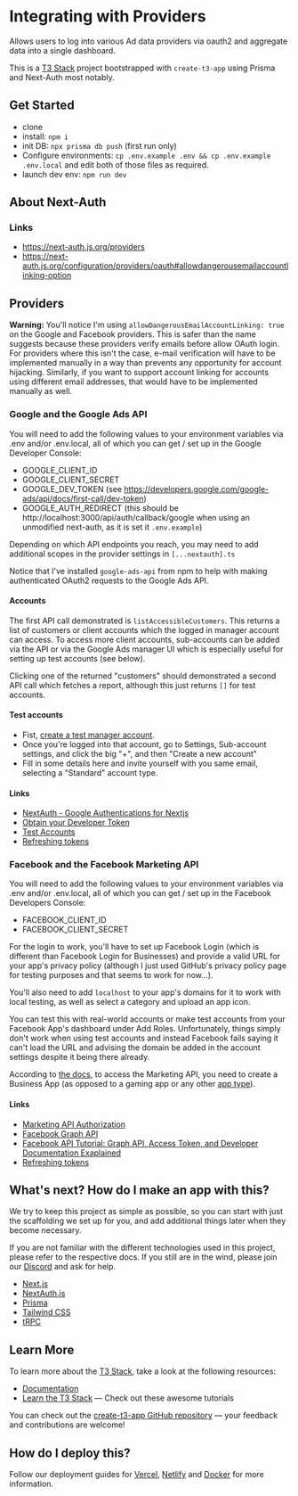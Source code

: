 # Integrating with Providers

Allows users to log into various Ad data providers via oauth2 and aggregate data into a single dashboard.

This is a [T3 Stack](https://create.t3.gg/) project bootstrapped with `create-t3-app` using Prisma and Next-Auth most notably.

## Get Started

- clone
- install: `npm i`
- init DB: `npx prisma db push` (first run only)
- Configure environments: `cp .env.example .env && cp .env.example .env.local` and edit both of those files as required.
- launch dev env: `npm run dev`

## About Next-Auth

### Links

- https://next-auth.js.org/providers
- https://next-auth.js.org/configuration/providers/oauth#allowdangerousemailaccountlinking-option

## Providers

**Warning:** You'll notice I'm using `allowDangerousEmailAccountLinking: true` on the Google and Facebook providers. This is safer than the name suggests because these providers verify emails before allow OAuth login. For providers where this isn't the case, e-mail verification will have to be implemented manually in a way than prevents any opportunity for account hijacking. Similarly, if you want to support account linking for accounts using different email addresses, that would have to be implemented manually as well.

### Google and the Google Ads API
You will need to add the following values to your environment variables via .env and/or .env.local, all of which you can get / set up in the Google Developer Console:
  - GOOGLE_CLIENT_ID
  - GOOGLE_CLIENT_SECRET
  - GOOGLE_DEV_TOKEN (see https://developers.google.com/google-ads/api/docs/first-call/dev-token)
  - GOOGLE_AUTH_REDIRECT (this should be http://localhost:3000/api/auth/callback/google when using an unmodified next-auth, as it is set it `.env.example`)

Depending on which API endpoints you reach, you may need to add additional scopes in the provider settings in `[...nextauth].ts`

Notice that I've installed `google-ads-api` from npm to help with making authenticated OAuth2 requests to the Google Ads API.

#### Accounts
The first API call demonstrated is `listAccessibleCustomers`. This returns a list of customers or client accounts which the logged in manager account can access. To access more client accounts, sub-accounts can be added via the API or via the Google Ads manager UI which is especially useful for setting up test accounts (see below).

Clicking one of the returned "customers" should demonstrated a second API call which fetches a report, although this just returns `[]` for test accounts.

#### Test accounts
- Fist, [create a test manager account](https://developers.google.com/google-ads/api/docs/first-call/test-accounts).
- Once you're logged into that account, go to Settings, Sub-account settings, and click the big "+", and then "Create a new account"
- Fill in some details here and invite yourself with you same email, selecting a "Standard" account type.

#### Links
- [NextAuth - Google Authentications for Nextjs](https://refine.dev/blog/nextauth-google-github-authentication-nextjs/)
- [Obtain your Developer Token](https://developers.google.com/google-ads/api/docs/first-call/dev-token)
- [Test Accounts](https://developers.google.com/google-ads/api/docs/first-call/test-accounts)
- [Refreshing tokens](https://developers.google.com/identity/protocols/oauth2/web-server#exchange-authorization-code)

### Facebook and the Facebook Marketing API
You will need to add the following values to your environment variables via .env and/or .env.local, all of which you can get / set up in the Facebook Developers Console:
  - FACEBOOK_CLIENT_ID
  - FACEBOOK_CLIENT_SECRET

For the login to work, you'll have to set up Facebook Login (which is different than Facebook Login for Businesses) and provide a valid URL for your app's privacy policy (although I just used GitHub's privacy policy page for testing purposes and that seems to work for now…).

You'll also need to add `localhost` to your app's domains for it to work with local testing, as well as select a category and upload an app icon.

You can test this with real-world accounts or make test accounts from your Facebook App's dashboard under Add Roles. Unfortunately, things simply don't work when using test accounts and instead Facebook fails saying it can't load the URL and advising the domain be added in the account settings despite it being there already.

According to [the docs](https://developers.facebook.com/docs/marketing-api/overview/authorization/), to access the Marketing API, you need to create a Business App (as opposed to a gaming app or any other [app type](https://developers.facebook.com/docs/development/create-an-app/app-dashboard/app-types)).

#### Links
- [Marketing API Authorization](https://developers.facebook.com/docs/marketing-api/overview/authorization/)
- [Facebook Graph API](https://developers.facebook.com/docs/graph-api/)
- [Facebook API Tutorial: Graph API, Access Token, and Developer Documentation Exaplained](https://www.kitchn.io/blog/intro-facebook-marketing-api)
- [Refreshing tokens](https://developers.facebook.com/docs/facebook-login/guides/access-tokens/get-long-lived)

## What's next? How do I make an app with this?

We try to keep this project as simple as possible, so you can start with just the scaffolding we set up for you, and add additional things later when they become necessary.

If you are not familiar with the different technologies used in this project, please refer to the respective docs. If you still are in the wind, please join our [Discord](https://t3.gg/discord) and ask for help.

- [Next.js](https://nextjs.org)
- [NextAuth.js](https://next-auth.js.org)
- [Prisma](https://prisma.io)
- [Tailwind CSS](https://tailwindcss.com)
- [tRPC](https://trpc.io)

## Learn More

To learn more about the [T3 Stack](https://create.t3.gg/), take a look at the following resources:

- [Documentation](https://create.t3.gg/)
- [Learn the T3 Stack](https://create.t3.gg/en/faq#what-learning-resources-are-currently-available) — Check out these awesome tutorials

You can check out the [create-t3-app GitHub repository](https://github.com/t3-oss/create-t3-app) — your feedback and contributions are welcome!

## How do I deploy this?

Follow our deployment guides for [Vercel](https://create.t3.gg/en/deployment/vercel), [Netlify](https://create.t3.gg/en/deployment/netlify) and [Docker](https://create.t3.gg/en/deployment/docker) for more information.
